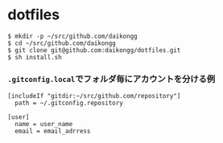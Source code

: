 dotfiles
========

```
$ mkdir -p ~/src/github.com/daikongg
$ cd ~/src/github.com/daikongg
$ git clone git@github.com:daikongg/dotfiles.git
$ sh install.sh
```

### `.gitconfig.local`でフォルダ毎にアカウントを分ける例

```.gitconfig.local
[includeIf "gitdir:~/src/github.com/repository"]
  path = ~/.gitconfig.repository
```

```.gitconfig.repository
[user]
  name = user_name
  email = email_adrress
```
